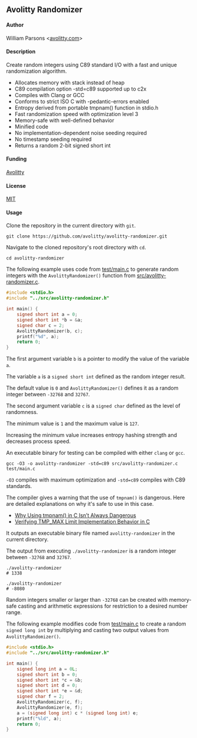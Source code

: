 ## Avolitty Randomizer

#### Author
William Parsons <[avolitty.com](https://avolitty.com/)>

#### Description
Create random integers using C89 standard I/O with a fast and unique randomization algorithm.

- Allocates memory with stack instead of heap
- C89 compilation option -std=c89 supported up to c2x
- Compiles with Clang or GCC
- Conforms to strict ISO C with -pedantic-errors enabled
- Entropy derived from portable tmpnam() function in stdio.h
- Fast randomization speed with optimization level 3
- Memory-safe with well-defined behavior
- Minified code
- No implementation-dependent noise seeding required
- No timestamp seeding required
- Returns a random 2-bit signed short int

#### Funding
[Avolitty](https://avolitty.com/donate/)

#### License
[MIT](https://github.com/avolitty/avolitty-randomizer/blob/main/LICENSE)

#### Usage
Clone the repository in the current directory with `git`.

``` console
git clone https://github.com/avolitty/avolitty-randomizer.git
```

Navigate to the cloned repository's root directory with `cd`.

``` console
cd avolitty-randomizer
```

The following example uses code from [test/main.c](https://github.com/avolitty/avolitty-randomizer/blob/main/test/main.c) to generate random integers with the `AvolittyRandomizer()` function from [src/avolitty-randomizer.c](https://github.com/avolitty/avolitty-randomizer/blob/main/src/avolitty-randomizer.c).

``` c
#include <stdio.h>
#include "../src/avolitty-randomizer.h"

int main() {
	signed short int a = 0;
	signed short int *b = &a;
	signed char c = 2;
	AvolittyRandomizer(b, c);
	printf("%d", a);
	return 0;
}
```

The first argument variable `b` is a pointer to modify the value of the variable `a`.

The variable `a` is a `signed short int` defined as the random integer result.

The default value is `0` and `AvolittyRandomizer()` defines it as a random integer between `-32768` and `32767`.

The second argument variable `c` is a `signed char` defined as the level of randomness.

The minimum value is `1` and the maximum value is `127`.

Increasing the minimum value increases entropy hashing strength and decreases process speed.

An executable binary for testing can be compiled with either `clang` or `gcc`.

``` console
gcc -O3 -o avolitty-randomizer -std=c89 src/avolitty-randomizer.c test/main.c
```

`-O3` compiles with maximum optimization and `-std=c89` compiles with C89 standards.

The compiler gives a warning that the use of `tmpnam()` is dangerous. Here are detailed explanations on why it's safe to use in this case.

- [Why Using tmpnam() in C Isn’t Always Dangerous](https://avolitty.com/blog/why-using-tmpnam-in-c-isnt-always-dangerous/)
- [Verifying TMP_MAX Limit Implementation Behavior in C](https://avolitty.com/blog/verifying-tmpmax-limit-implementation-behavior-in-c/)

It outputs an executable binary file named `avolitty-randomizer` in the current directory.

The output from executing `./avolitty-randomizer` is a random integer between `-32768` and `32767`.

``` console
./avolitty-randomizer
# 1338

./avolitty-randomizer
# -8080
```

Random integers smaller or larger than `-32768` can be created with memory-safe casting and arithmetic expressions for restriction to a desired number range.

The following example modifies code from [test/main.c](https://github.com/avolitty/avolitty-randomizer/blob/main/test/main.c) to create a random `signed long int` by multiplying and casting two output values from `AvolittyRandomizer()`.

``` c
#include <stdio.h>
#include "../src/avolitty-randomizer.h"

int main() {
	signed long int a = 0L;
	signed short int b = 0;
	signed short int *c = &b;
	signed short int d = 0;
	signed short int *e = &d;
	signed char f = 2;
	AvolittyRandomizer(c, f);
	AvolittyRandomizer(e, f);
	a = (signed long int) c * (signed long int) e;
	printf("%ld", a);
	return 0;
}
```
